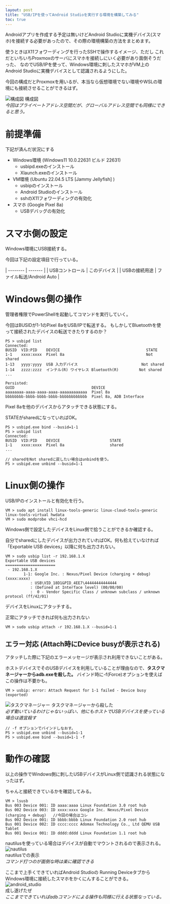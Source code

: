 ```yaml
---
layout: post
title: "USB/IPを使ってAndroid Studioを実行する環境を構築してみる"
toc: true
---
```


Androidアプリを作成する予定は無いけどAndroid Studioに実機デバイス(スマホ)を接続する必要があったので、その際の環境構築の方法をまとめます。

使うときはX11フォワーディングを行ったSSHで操作するイメージ、ただし これだといちいちProxmoxのサーバにスマホを接続しにいく必要があり面倒そうだった、
なのでUSB/IPを使って、Windows環境に刺したスマホがVM上のAndroid Studioに実機デバイスとして認識されるようにした。

今回の構成だとProxmoxを用いるが、本当なら仮想環境でない環境やWSLの環境にも接続させることができるはず。

![構成図](/images/android_studio_image.png)
構成図<br>*今回はプライベートアドレス空間だが、グローバルアドレス空間でも同様にできると思う。*

# 前提準備
下記が済んだ状況にする
- Windows環境 (Windows11 10.0.22631 ビルド 22631)
  - usbipd.exeのインストール
  - Xlaunch.exeのインストール
- VM環境 (Ubuntu 22.04.5 LTS [Jammy Jellyfish] )
  - usbipのインストール
  - Android Studioのインストール
  - sshのX11フォワーディングの有効化
- スマホ (Google Pixel 8a)
  - USBデバッグの有効化

# スマホ側の設定
Windows環境にUSB接続する。

今回は下記の設定項目で行っている。

| -------- | ------- |
| USBコントロール | このデバイス |
| USBの接続用途 | ファイル転送/Android Auto |


# Windows側の操作
管理者権限でPowerShellを起動してコマンドを実行していく。

今回はBUSIDが1-1のPixel 8aをUSB/IPで転送する。
もしかしてBluetoothを使って接続されたデバイスの転送できたりするのか？

```
PS > usbipd list
Connected:
BUSID  VID:PID    DEVICE                                      STATE
1-1    xxxx:xxxx  Pixel 8a                                    Not shared
1-13   yyyy:yyyy  USB 入力デバイス                            Not shared
1-14   zzzz:zzzz  インテル(R) ワイヤレス Bluetooth(R)         Not shared
...

Persisted:
GUID                                  DEVICE
aaaaaaaa-aaaa-aaaa-aaaa-aaaaaaaaaaaa  Pixel 8a
bbbbbbbb-bbbb-bbbb-bbbb-bbbbbbbbbbbb  Pixel 8a, ADB Interface
```

Pixel 8aを他のデバイスからアタッチできる状態にする。

STATEがsharedになっていればOK。
```
PS > usbipd.exe bind --busid=1-1
PS > usbipd list
Connected:
BUSID  VID:PID    DEVICE                      STATE
1-1    xxxx:xxxx  Pixel 8a                    shared
...

// sharedをNot sharedに戻したい場合はunbindを使う。
PS > usbipd.exe unbind --busid=1-1
```

# Linux側の操作
USB/IPのインストールと有効化を行う。
```
VM > sudo apt install linux-tools-generic linux-cloud-tools-generic linux-tools-virtual hwdata
VM > sudo modprobe vhci-hcd
```
<!-- VM > sudo modprobe usbip_host -->

Windows側で設定したデバイスをLinux側で拾うことができるか確認する。

自分でsharedにしたデバイスが出力されていればOK。何も拾えていなければ 「Exportable USB devices」以降に何も出力されない。
```
VM > sudo usbip list -r 192.168.1.X
Exportable USB devices
======================
 - 192.168.1.X
        1-1: Google Inc. : Nexus/Pixel Device (charging + debug) (xxxx:xxxx)
           : USB\VID_18D1&PID_4EE7\44444444444444
           : (Defined at Interface level) (00/00/00)
           :  0 - Vendor Specific Class / unknown subclass / unknown protocol (ff/42/01)
```

デバイスをLinuxにアタッチする。

正常にアタッチできれば何も出力されない
```
VM > sudo usbip attach -r 192.168.1.X --busid=1-1
```

## エラー対応 (Attach時にDevice busyが表示される)
アタッチした際に下記のエラーメッセージが表示され利用できないことがある。

ホストデバイスでそのUSBデバイスを利用していることが理由なので、**タスクマネージャーからadb.exeを殺した。**
バインド時に-f(Force)オプションを使えばこの操作は不要かも。
```
VM > usbip: error: Attach Request for 1-1 failed - Device busy (exported)
```

![タスクマネージャー](/images/adb.png)
タスクマネージャーから殺した<br>*必ず動いているわけじゃないっぽい、他にもホストでUSBデバイスを使っている場合は適宜殺す*

```
// -f オプションでバインドしなおす。
PS > usbipd.exe unbind --busid=1-1
PS > usbipd.exe bind --busid=1-1 -f
```

# 動作の確認
以上の操作でWindows側に刺したUSBデバイスがLinux側で認識される状態になったはず。

ちゃんと接続できているかを確認してみる。
```
VM > lsusb
Bus 003 Device 001: ID aaaa:aaaa Linux Foundation 3.0 root hub
Bus 002 Device 003: ID xxxx:xxxx Google Inc. Nexus/Pixel Device (charging + debug)   //今回の場合はコレ
Bus 002 Device 001: ID bbbb:bbbb Linux Foundation 2.0 root hub
Bus 001 Device 002: ID cccc:cccc Adomax Technology Co., Ltd QEMU USB Tablet
Bus 001 Device 001: ID dddd:dddd Linux Foundation 1.1 root hub
```

nautilusを使っている場合はデバイスが自動でマウントされるので表示される。
![nautilus](/images/mount.png)<br>
nautilusでの表示<br>*コマンド打つのが面倒な時は楽に確認できる*


ここまで上手くできていればAndroid Studioの Running DeviceタブからWindows環境に接続したスマホをかくにんすることができる。
![android_studio](/images/device.png)<br>
成し遂げたぜ<br>*ここまでできていればadbコマンドによる操作も同様に行える状態なっている。*